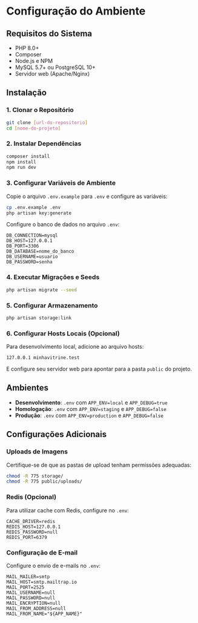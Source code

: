 # Configuração do Ambiente

## Requisitos do Sistema

- PHP 8.0+
- Composer
- Node.js e NPM
- MySQL 5.7+ ou PostgreSQL 10+
- Servidor web (Apache/Nginx)

## Instalação

### 1. Clonar o Repositório

```bash
git clone [url-do-repositorio]
cd [nome-do-projeto]
```

### 2. Instalar Dependências

```bash
composer install
npm install
npm run dev
```

### 3. Configurar Variáveis de Ambiente

Copie o arquivo `.env.example` para `.env` e configure as variáveis:

```bash
cp .env.example .env
php artisan key:generate
```

Configure o banco de dados no arquivo `.env`:

```
DB_CONNECTION=mysql
DB_HOST=127.0.0.1
DB_PORT=3306
DB_DATABASE=nome_do_banco
DB_USERNAME=usuario
DB_PASSWORD=senha
```

### 4. Executar Migrações e Seeds

```bash
php artisan migrate --seed
```

### 5. Configurar Armazenamento

```bash
php artisan storage:link
```

### 6. Configurar Hosts Locais (Opcional)

Para desenvolvimento local, adicione ao arquivo hosts:

```
127.0.0.1 minhavitrine.test
```

E configure seu servidor web para apontar para a pasta `public` do projeto.

## Ambientes

- **Desenvolvimento**: `.env` com `APP_ENV=local` e `APP_DEBUG=true`
- **Homologação**: `.env` com `APP_ENV=staging` e `APP_DEBUG=false`
- **Produção**: `.env` com `APP_ENV=production` e `APP_DEBUG=false`

## Configurações Adicionais

### Uploads de Imagens

Certifique-se de que as pastas de upload tenham permissões adequadas:

```bash
chmod -R 775 storage/
chmod -R 775 public/uploads/
```

### Redis (Opcional)

Para utilizar cache com Redis, configure no `.env`:

```
CACHE_DRIVER=redis
REDIS_HOST=127.0.0.1
REDIS_PASSWORD=null
REDIS_PORT=6379
```

### Configuração de E-mail

Configure o envio de e-mails no `.env`:

```
MAIL_MAILER=smtp
MAIL_HOST=smtp.mailtrap.io
MAIL_PORT=2525
MAIL_USERNAME=null
MAIL_PASSWORD=null
MAIL_ENCRYPTION=null
MAIL_FROM_ADDRESS=null
MAIL_FROM_NAME="${APP_NAME}"
``` 